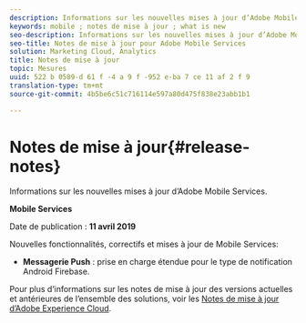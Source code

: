 ```yaml
---
description: Informations sur les nouvelles mises à jour d’Adobe Mobile Services.
keywords: mobile ; notes de mise à jour ; what is new
seo-description: Informations sur les nouvelles mises à jour d’Adobe Mobile Services.
seo-title: Notes de mise à jour pour Adobe Mobile Services
solution: Marketing Cloud, Analytics
title: Notes de mise à jour
topic: Mesures
uuid: 522 b 0589-d 61 f -4 a 9 f -952 e-ba 7 ce 11 af 2 f 9
translation-type: tm+mt
source-git-commit: 4b5be6c51c716114e597a80d475f838e23abb1b1

---
```



# Notes de mise à jour{#release-notes}

Informations sur les nouvelles mises à jour d’Adobe Mobile Services.

**Mobile Services**

Date de publication : **11 avril 2019**

Nouvelles fonctionnalités, correctifs et mises à jour de Mobile Services:

* **Messagerie Push** : prise en charge étendue pour le type de notification Android Firebase.

Pour plus d’informations sur les notes de mise à jour des versions actuelles et antérieures de l’ensemble des solutions, voir les [Notes de mise à jour d’Adobe Experience Cloud](https://marketing.adobe.com/resources/help/en_US/whatsnew/).
